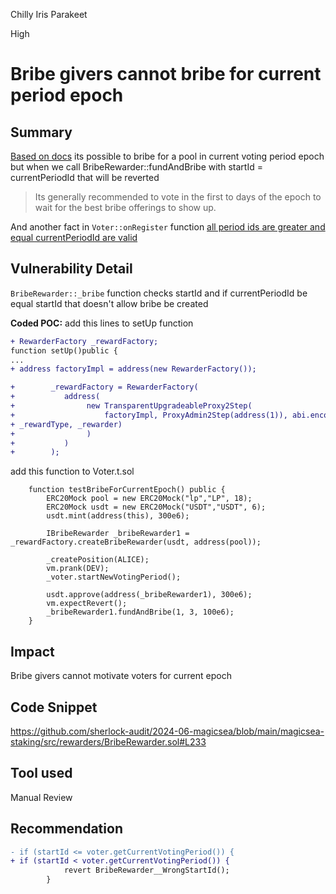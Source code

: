 Chilly Iris Parakeet

High

# Bribe givers cannot bribe for current period epoch

## Summary
[Based on docs](https://docs.magicsea.finance/protocol/magic/magic-lum-voting) its possible to bribe for a pool in current voting period epoch but when we call BribeRewarder::fundAndBribe with startId = currentPeriodId that will be reverted
> Its generally recommended to vote in the first to days of the epoch to wait for the best bribe offerings to show up.

And another fact in `Voter::onRegister` function [all period ids are greater and equal currentPeriodId are valid](https://github.com/sherlock-audit/2024-06-magicsea/blob/main/magicsea-staking/src/Voter.sol#L140)
## Vulnerability Detail
`BribeRewarder::_bribe` function checks startId and if currentPeriodId be equal startId that doesn't allow bribe be created

**Coded POC:**
add this lines to setUp function

```diff
+ RewarderFactory _rewardFactory;
function setUp()public {
...
+ address factoryImpl = address(new RewarderFactory());

+        _rewardFactory = RewarderFactory(
+           address(
+                new TransparentUpgradeableProxy2Step(
+                    factoryImpl, ProxyAdmin2Step(address(1)), abi.encodeWithSelector(RewarderFactory.initialize.selector, DEV, 
+ _rewardType, _rewarder)
+                )
+           )
+        );
```
add this function to Voter.t.sol
```solidity
    function testBribeForCurrentEpoch() public {
        ERC20Mock pool = new ERC20Mock("lp","LP", 18);
        ERC20Mock usdt = new ERC20Mock("USDT","USDT", 6);
        usdt.mint(address(this), 300e6);

        IBribeRewarder _bribeRewarder1 = _rewardFactory.createBribeRewarder(usdt, address(pool));
    
        _createPosition(ALICE);
        vm.prank(DEV);
        _voter.startNewVotingPeriod();
        
        usdt.approve(address(_bribeRewarder1), 300e6);
        vm.expectRevert();
        _bribeRewarder1.fundAndBribe(1, 3, 100e6);
    }
```

## Impact
Bribe givers cannot motivate voters for current epoch

## Code Snippet
https://github.com/sherlock-audit/2024-06-magicsea/blob/main/magicsea-staking/src/rewarders/BribeRewarder.sol#L233
## Tool used

Manual Review

## Recommendation
```diff
- if (startId <= voter.getCurrentVotingPeriod()) {
+ if (startId < voter.getCurrentVotingPeriod()) {
            revert BribeRewarder__WrongStartId();
        }
```

